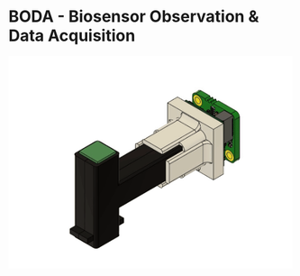 ﻿# BODA - Biosensor Observation & Data Acquisition

<p align="center">
  <img src="img/spinning-scope.gif" alt="Description of GIF">
</p>
